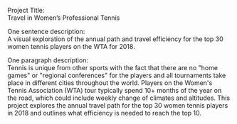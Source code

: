 Project Title:	
Travel in Women’s Professional Tennis

One sentence description:	
A visual exploration of the annual path and travel efficiency for the top 30 women tennis players on the WTA for 2018.

One paragraph description:	
Tennis is unique from other sports with the fact that there are no "home games" or "regional conferences" for the players and all tournaments take place in different cities throughout the world. Players on the Women's Tennis Association (WTA) tour typically spend 10+ months of the year on the road, which could include weekly change of climates and altitudes. This project explores the annual travel path for the top 30 women tennis players in 2018 and outlines what efficiency is needed to reach the top 10. 


